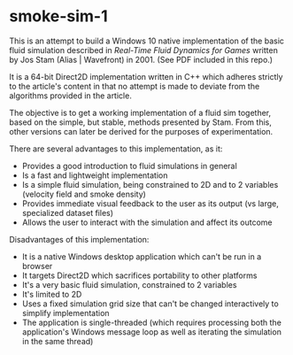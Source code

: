 # smoke-sim-1

This is an attempt to build a Windows 10 native implementation of the basic fluid simulation described in _Real-Time Fluid Dynamics for Games_ written by Jos Stam (Alias | Wavefront) in 2001. (See PDF included in this repo.)

It is a 64-bit Direct2D implementation written in C++ which adheres strictly to the article's content in that no attempt is made to deviate from the algorithms provided in the article.

The objective is to get a working implementation of a fluid sim together, based on the simple, but stable, methods presented by Stam. From this, other versions can later be derived for the purposes of experimentation.

There are several advantages to this implementation, as it:
+ Provides a good introduction to fluid simulations in general
+ Is a fast and lightweight implementation
+ Is a simple fluid simulation, being constrained to 2D and to 2 variables (velocity field and smoke density)
+ Provides immediate visual feedback to the user as its output (vs large, specialized dataset files)
+ Allows the user to interact with the simulation and affect its outcome

Disadvantages of this implementation:
+ It is a native Windows desktop application which can't be run in a browser
+ It targets Direct2D which sacrifices portability to other platforms
+ It's a very basic fluid simulation, constrained to 2 variables
+ It's limited to 2D
+ Uses a fixed simulation grid size that can't be changed interactively to simplify implementation
+ The application is single-threaded (which requires processing both the application's Windows message loop as well as iterating the simulation in the same thread)
